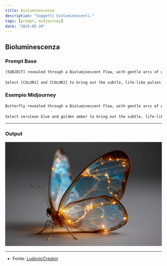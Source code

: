 ```yaml
---
title: Bioluminescenza
description: "Soggetti bioluminescenti."
tags: [prompt, midjourney]
date: "2025-05-20"
---
```


## Bioluminescenza

### Prompt Base

```txt
[SUBJECT] revealed through a Bioluminescent Flow, with gentle arcs of glow tracing organic rhythms and natural movements.

Select [COLOR1] and [COLOR2] to bring out the subtle, life-like pulses of radiance within the scene.
```

### Esempio Midjourney

```txt
Butterfly revealed through a Bioluminescent Flow, with gentle arcs of glow tracing organic rhythms and natural movements.

Select cerulean blue and golden amber to bring out the subtle, life-like pulses of radiance within the scene --ar 3:2 --v 7.0.
```

---

### Output

![](Bioluminescenza_IMGStyle.jpg)

---

- Fonte: [LudovicCreator](https://x.com/LudovicCreator)

